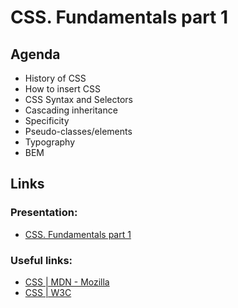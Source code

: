 # CSS. Fundamentals part 1

## Agenda

* History of CSS
* How to insert CSS
* CSS Syntax and Selectors
* Cascading inheritance
* Specificity
* Pseudo-classes/elements
* Typography
* BEM

## Links

### Presentation:

* [CSS. Fundamentals part 1](https://drive.google.com/file/d/1c2Q_1SlgNbEIMvEf69xq6LQERgrs8dZO/view?usp=sharing)

### Useful links:

* [CSS | MDN - Mozilla](https://developer.mozilla.org/ru/docs/Web/CSS)
* [CSS | W3C](https://www.w3.org/Style/CSS/Overview.en.html)
